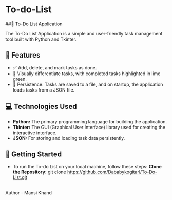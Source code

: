 # To-do-List
##📝 To-Do List Application

The To-Do List Application is a simple and user-friendly task management tool built with Python and Tkinter.

## 🚀 Features

- ✅ Add, delete, and mark tasks as done.
- 🎨 Visually differentiate tasks, with completed tasks highlighted in lime green.
- 📂 Persistence: Tasks are saved to a file, and on startup, the application loads tasks from a JSON file.

## 💻 Technologies Used

- **Python:** The primary programming language for building the application.
- **Tkinter:** The GUI (Graphical User Interface) library used for creating the interactive interface.
- **JSON:** For storing and loading task data persistently.

## 🚀 Getting Started

- To run the To-do List on your local machine, follow these steps:
  **Clone the Repository:**
  git clone https://github.com/Dababykogitarl/To-Do-List.git

<br>
Author - Mansi Khand
